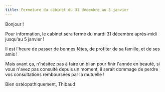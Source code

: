 ```yaml
---
title: Fermeture du cabinet du 31 décembre au 5 janvier
---
```


Bonjour !

Pour information, le cabinet sera fermé du mardi 31 décembre après-midi jusqu'au 5 janvier !

Il est l'heure de passer de bonnes fêtes, de profiter de sa famille, et de ses amis !

Mais avant ça, n'hésitez pas à faire un bilan pour finir l'année en beauté, si vous n'avez pas consulté depuis un moment, il serait dommage de perdre vos consultations remboursées par la mutuelle !

Bien ostéopathiquement,
Thibaud
